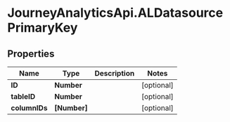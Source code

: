 # JourneyAnalyticsApi.ALDatasourcePrimaryKey

## Properties

Name | Type | Description | Notes
------------ | ------------- | ------------- | -------------
**ID** | **Number** |  | [optional] 
**tableID** | **Number** |  | [optional] 
**columnIDs** | **[Number]** |  | [optional] 



